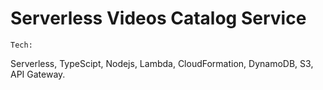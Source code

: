 # Serverless Videos Catalog Service

```
Tech: 
```
Serverless, TypeScipt, Nodejs, Lambda, CloudFormation, DynamoDB, S3, API Gateway.